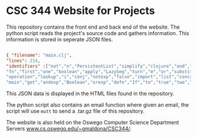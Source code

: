# CSC 344 Website for Projects

This repository contains the front end and back end of the website. The python script reads the project's source code and gathers information. This information is stored in seperate JSON files. 


```JSON

{ "filename": "main.clj",
"lines": 214,
"identifiers" :["not","n","PersistentList","simplify","clojure","and","cond","the","demorgans","arg","into","exp","drop","new","seq","last","but","e",
"fn","first","one","boolean","apply","LazySeq","turn","m","or","substitute","c","symbol","type","pop","lang","contains","l","map","coll","nth",
"operation","lookup","i","conj","notexp","false","import","list","concat","second","evalexp","operator","is","if","count","ns","variable",
"main","get","andexp","Boolean","orexp","defn","If","to","true","two","vec","let"] }
```

This JSON data is displayed in the HTML files found in the repository. 

The python script also contains an email function where given an email, the script will use ```mutt``` to send a .tar.gz file of this repository. 

The website is also held on the Oswego Computer Science Department Servers www.cs.oswego.edu/~gmaldona/CSC344/.
